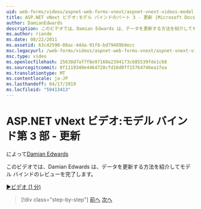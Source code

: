 ```yaml
---
uid: web-forms/videos/aspnet-web-forms-vnext/aspnet-vnext-videos-model-binding-part-3-updating
title: ASP.NET vNext ビデオ:モデル バインドのパート 3 - 更新 |Microsoft Docs
author: DamianEdwards
description: このビデオでは、Damian Edwards は、データを更新する方法を紹介してモデル バインドのレビューを完了します。
ms.author: riande
ms.date: 08/22/2011
ms.assetid: 63c42590-08ac-44da-91f8-bd79489b9ecc
msc.legacyurl: /web-forms/videos/aspnet-web-forms-vnext/aspnet-vnext-videos-model-binding-part-3-updating
msc.type: video
ms.openlocfilehash: 25638d7af7f8e97160a2394173c685539fde1c68
ms.sourcegitcommit: 0f1119340e4464720cfd16d0ff15764746ea1fea
ms.translationtype: MT
ms.contentlocale: ja-JP
ms.lasthandoff: 04/17/2019
ms.locfileid: "59413413"
---
```

# <a name="aspnet-vnext-videos-model-binding-part-3---updating"></a>ASP.NET vNext ビデオ:モデル バインド第 3 部 - 更新

によって[Damian Edwards](https://github.com/DamianEdwards)

このビデオでは、Damian Edwards は、データを更新する方法を紹介してモデル バインドのレビューを完了します。

[&#9654;ビデオ (1 分)](https://channel9.msdn.com/Blogs/ASP-NET-Site-Videos/aspnet-vnext-videos-model-binding-part-3-updating)

> [!div class="step-by-step"]
> [前へ](aspnet-vnext-videos-model-binding-part-2-filtering.md)
> [次へ](aspnet-45-web-forms-model-binding.md)
